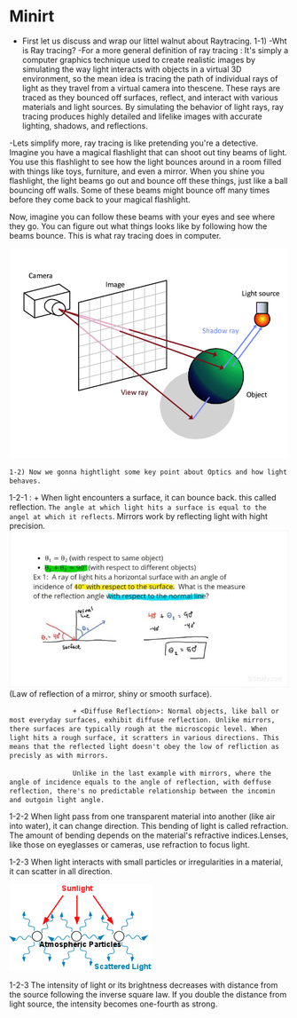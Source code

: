 # Minirt

<Day00>

- First let us discuss and wrap our littel walnut about Raytracing.
	1-1) -Wht is Ray tracing?
-For a more general definition of ray tracing :
It's simply a computer graphics technique used to create realistic images by simulating the way light interacts with objects in a virtual 3D environment, so the mean idea is tracing the path of  individual rays of light as they travel from a virtual camera into thescene. These rays are traced as they bounced off surfaces, reflect, and interact with various materials and light sources. By simulating the behavior of light rays, ray tracing produces highly detailed and lifelike images with accurate lighting, shadows, and reflections.

-Lets simplify more, ray tracing is like pretending you're a detective. Imagine you have a magical flashlight that can shoot out tiny beams of light. You use this flashlight to see how the light bounces around in a room filled with things like toys, furniture, and even a mirror.
When you shine you flashlight, the light beams go out and bounce off these things, just like a ball bouncing off walls. Some of these beams might bounce off many times before they come back to your magical flashlight.

Now, imagine you can follow these beams with your eyes and see where they go. You can figure out what things looks like by following how the beams bounce.
This is what ray tracing does in computer.

![alt text](E_1.png "")

	1-2) Now we gonna hightlight some key point about Optics and how light behaves.

1-2-1 <Reflection>: + <specular reflection> When light encounters a surface,
                    it  can bounce back.
					this called reflection. `The angle at which light hits a surface is equal to the angel at which it reflects`. Mirrors work by reflecting light with hight precision.
					![alt text](E_2.png "E_2")
					(Law of reflection of a mirror, shiny or smooth surface).

					+ <Diffuse Reflection>: Normal objects, like ball or most everyday surfaces, exhibit diffuse reflection. Unlike mirrors, there surfaces are typically rough at the microscopic level. When light hits a rough surface, it scratters in various directions. This means that the reflected light doesn't obey the low of refliction as precisly as with mirrors.

					Unlike in the last example with mirrors, where the angle of incidence equals to the angle of reflection, with deffuse reflection, there's no predictable relationship between the incomin and outgoin light angle.

1-2-2 <Refraction>  When light pass from one transparent material into another 
					(like air into water), it can change direction. This bending of light is called refraction. The amount of bending depends on the material's refractive indices.Lenses, like those on eyeglasses or cameras, use refraction to focus light.

1-2-3 <Scattering>  When light interacts with small particles or     irregularities  in a material, it can scatter in all direction.

![alt text](E_3.png "E_3")

1-2-3 <Inverse Square Law> The intensity of light or its brightness decreases
                           with distance from the source following the inverse 
						   square law. If you double the distance from light source, the intensity becomes one-fourth as strong.
